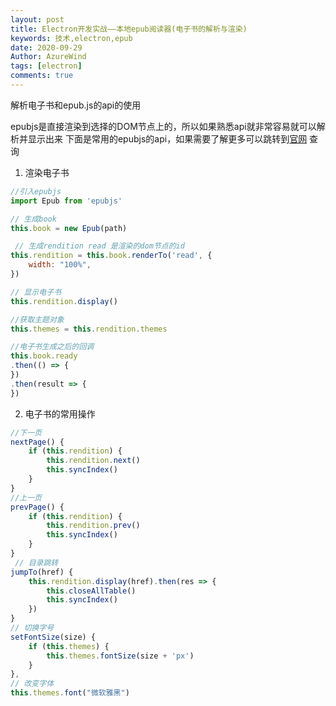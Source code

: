 ```yaml
---
layout: post
title: Electron开发实战——本地epub阅读器(电子书的解析与渲染)
keywords: 技术,electron,epub
date: 2020-09-29
Author: AzureWind
tags: [electron]
comments: true
---
```

解析电子书和epub.js的api的使用

<!-- more -->
epubjs是直接渲染到选择的DOM节点上的，所以如果熟悉api就非常容易就可以解析并显示出来
下面是常用的epubjs的api，如果需要了解更多可以跳转到[官网](https://github.com/futurepress/epub.js) 查询

1. 渲染电子书   

```javascript
//引入epubjs
import Epub from 'epubjs'

// 生成book
this.book = new Epub(path)

 // 生成rendition read 是渲染的dom节点的id
this.rendition = this.book.renderTo('read', {
    width: "100%",
})

// 显示电子书
this.rendition.display()

//获取主题对象
this.themes = this.rendition.themes

//电子书生成之后的回调
this.book.ready
.then(() => {
})
.then(result => {
})

```
2. 电子书的常用操作   

```javascript
//下一页
nextPage() {
    if (this.rendition) {
        this.rendition.next()
        this.syncIndex()
    }
}
//上一页
prevPage() {
    if (this.rendition) {
        this.rendition.prev()
        this.syncIndex()
    }
}
 // 目录跳转
jumpTo(href) {
    this.rendition.display(href).then(res => {
        this.closeAllTable()
        this.syncIndex()
    })
}
// 切换字号
setFontSize(size) {
    if (this.themes) {
        this.themes.fontSize(size + 'px')
    }
},
// 改变字体
this.themes.font("微软雅黑")
```

